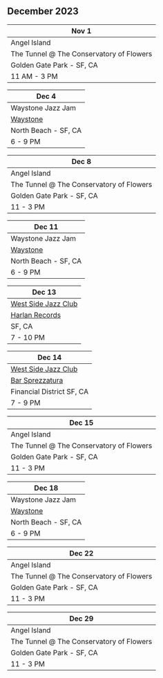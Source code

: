 ## December 2023

| Nov 1
|-
| Angel Island
| The Tunnel @ The Conservatory of Flowers
| Golden Gate Park - SF, CA
| 11 AM - 3 PM

| Dec 4
| -
| Waystone Jazz Jam
| <a href="https://www.waystonesf.com" target="new">Waystone</a>
| North Beach - SF, CA
| 6 - 9 PM

| Dec 8
|-
| Angel Island
| The Tunnel @ The Conservatory of Flowers
| Golden Gate Park - SF, CA
| 11 - 3 PM

| Dec 11
| -
| Waystone Jazz Jam
| <a href="https://www.waystonesf.com" target="new">Waystone</a>
| North Beach - SF, CA
| 6 - 9 PM

| Dec 13
|-
| <a href="http://westsidejazzclub.com" target="WSJC">West Side Jazz Club</a>
| <a href="https://www.harlanrecords.com" target="Harlan">Harlan Records</a>
| SF, CA
| 7 - 10 PM

| Dec 14
|-
| <a href="http://westsidejazzclub.com" target="WSJC">West Side Jazz Club</a>
| <a href="https://www.barsprezzatura.com" target="Sprezzatura">Bar Sprezzatura</a>
| Financial District SF, CA
| 7 - 9 PM

| Dec 15
|-
| Angel Island
| The Tunnel @ The Conservatory of Flowers
| Golden Gate Park - SF, CA
| 11 - 3 PM

| Dec 18
| -
| Waystone Jazz Jam
| <a href="https://www.waystonesf.com" target="new">Waystone</a>
| North Beach - SF, CA
| 6 - 9 PM

| Dec 22
|-
| Angel Island
| The Tunnel @ The Conservatory of Flowers
| Golden Gate Park - SF, CA
| 11 - 3 PM

| Dec 29
|-
| Angel Island
| The Tunnel @ The Conservatory of Flowers
| Golden Gate Park - SF, CA
| 11 - 3 PM
